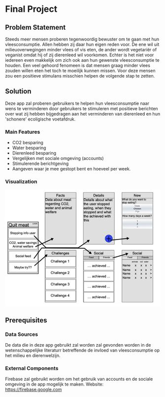 # Final Project

## Problem Statement
Steeds meer mensen proberen tegenwoordig bewuster om te gaan met hun vleesconsumptie. Allen hebben zij daar hun eigen reden voor. De ene wil uit milieuoverwegingen minder vlees of vis eten, de ander wordt vegetariër of veganist omdat hij of zij dierenleed wil voorkomen. Echter is het niet voor iedereen even makkelijk om zich ook aan hun gewenste vleesconsumptie te houden. Een veel gehoord fenomeen is dat mensen graag minder vlees zouden willen eten het toch te moeilijk kunnen missen. Voor deze mensen zou een positieve stimulans misschien helpen de volgende stap te zetten.

## Solution
Deze app zal proberen gebruikers te helpen hun vleesconsumptie naar wens te verminderen door gebruikers te stimuleren met positieve berichten over wat zij hebben bijgedragen aan het verminderen van dierenleed en hun 'schonere' ecoligische voetafdruk.

### Main Features
  * CO2 besparing
  * Water besparing
  * Dierenleed besparing
  * Vergelijken met sociale omgeving (accounts)
  * Stimulerende berichtgeving
  * Aangeven waar je mee gestopt bent en hoeveel per week.
  

### Visualization
![alt text](https://github.com/mellemeewis/final-project/blob/master/doc/Visualization.jpg)

## Prerequisites
### Data Sources
De data die in deze app gebruikt zal worden zal gevonden worden in de wetenschappelijke literaturr betreffende de invloed van vleesconsumptie op het milieu en dierenwelzijn.

### External Components
Firebase zal gebruikt worden om het gebruik van accounts en de sociale omgeving in de app mogelijk te maken. 
Website: https://firebase.google.com


